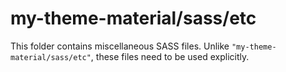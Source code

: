 # my-theme-material/sass/etc

This folder contains miscellaneous SASS files. Unlike `"my-theme-material/sass/etc"`, these files
need to be used explicitly.
